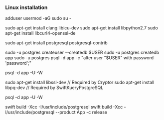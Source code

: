 ### Linux installation

adduser <USERNAME>
usermod -aG sudo <USERNAME>
su - <USERNAME>

sudo apt-get install clang libicu-dev
sudo apt-get install libpython2.7
sudo apt-get install libcurl4-openssl-de

sudo apt-get install postgresql postgresql-contrib

sudo -u postgres createuser --createdb $USER
sudo -u postgres createdb app
sudo -u postgres psql -d app -c "alter user "$USER" with password 'password';"

psql -d app -U <USERNAME> -W

sudo apt-get install libssl-dev // Required by Cryptor
sudo apt-get install libpq-dev  // Required by SwiftKueryPostgreSQL

psql -d app -U <USERNAME> -W

swift build -Xcc -I/usr/include/postgresql
swift build -Xcc -I/usr/include/postgresql --product App -c release
